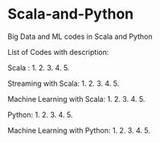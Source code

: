 # Scala-and-Python
Big Data and ML codes in Scala and Python

List of Codes with description:

Scala :
1.
2.
3.
4.
5.


Streaming with Scala:
1.
2.
3.
4.
5.

Machine Learning with Scala:
1.
2.
3.
4.
5.

Python:
1.
2.
3.
4.
5.

Machine Learning with Python:
1.
2.
3.
4.
5.


